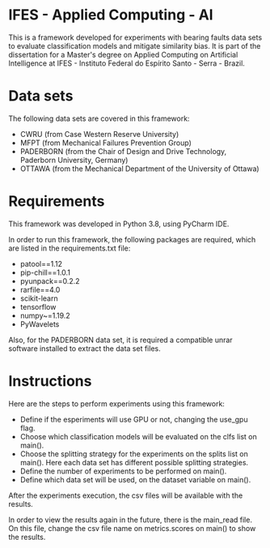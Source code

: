 # IFES - Applied Computing - AI

This is a framework developed for experiments with bearing faults data sets to evaluate classification models and mitigate similarity bias.
It is part of the dissertation for a Master's degree on Applied Computing on Artificial Intelligence at IFES - Instituto Federal do Espírito Santo - Serra - Brazil.

# Data sets

The following data sets are covered in this framework:

- CWRU (from Case Western Reserve University)
- MFPT (from Mechanical Failures Prevention Group)
- PADERBORN (from the Chair of Design and Drive Technology, Paderborn University, Germany)
- OTTAWA (from the Mechanical Department of the University of Ottawa)

# Requirements

This framework was developed in Python 3.8, using PyCharm IDE.

In order to run this framework, the following packages are required, which are listed in the requirements.txt file:

- patool==1.12
- pip-chill==1.0.1
- pyunpack==0.2.2
- rarfile==4.0
- scikit-learn
- tensorflow
- numpy~=1.19.2
- PyWavelets

Also, for the PADERBORN data set, it is required a compatible unrar software installed to extract the data set files.

# Instructions

Here are the steps to perform experiments using this framework:

- Define if the esperiments will use GPU or not, changing the use_gpu flag.
- Choose which classification models will be evaluated on the clfs list on main().
- Choose the splitting strategy for the experiments on the splits list on main(). Here each data set has different possible splitting strategies.
- Define the number of experiments to be performed on main().
- Define which data set will be used, on the dataset variable on main().

After the experiments execution, the csv files will be available with the results.

In order to view the results again in the future, there is the main_read file. On this file, change the csv file name on metrics.scores on main() to show the results.
